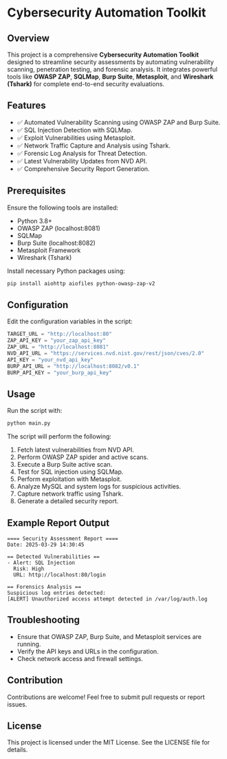 # Cybersecurity Automation Toolkit

## Overview
This project is a comprehensive **Cybersecurity Automation Toolkit** designed to streamline security assessments by automating vulnerability scanning, penetration testing, and forensic analysis. It integrates powerful tools like **OWASP ZAP**, **SQLMap**, **Burp Suite**, **Metasploit**, and **Wireshark (Tshark)** for complete end-to-end security evaluations.

## Features
- ✅ Automated Vulnerability Scanning using OWASP ZAP and Burp Suite.
- ✅ SQL Injection Detection with SQLMap.
- ✅ Exploit Vulnerabilities using Metasploit.
- ✅ Network Traffic Capture and Analysis using Tshark.
- ✅ Forensic Log Analysis for Threat Detection.
- ✅ Latest Vulnerability Updates from NVD API.
- ✅ Comprehensive Security Report Generation.

## Prerequisites
Ensure the following tools are installed:
- Python 3.8+
- OWASP ZAP (localhost:8081)
- SQLMap
- Burp Suite (localhost:8082)
- Metasploit Framework
- Wireshark (Tshark)

Install necessary Python packages using:
```bash
pip install aiohttp aiofiles python-owasp-zap-v2
```

## Configuration
Edit the configuration variables in the script:
```python
TARGET_URL = "http://localhost:80"
ZAP_API_KEY = "your_zap_api_key"
ZAP_URL = "http://localhost:8081"
NVD_API_URL = "https://services.nvd.nist.gov/rest/json/cves/2.0"
API_KEY = "your_nvd_api_key"
BURP_API_URL = "http://localhost:8082/v0.1"
BURP_API_KEY = "your_burp_api_key"
```

## Usage
Run the script with:
```bash
python main.py
```
The script will perform the following:
1. Fetch latest vulnerabilities from NVD API.
2. Perform OWASP ZAP spider and active scans.
3. Execute a Burp Suite active scan.
4. Test for SQL injection using SQLMap.
5. Perform exploitation with Metasploit.
6. Analyze MySQL and system logs for suspicious activities.
7. Capture network traffic using Tshark.
8. Generate a detailed security report.

## Example Report Output
```
==== Security Assessment Report ====
Date: 2025-03-29 14:30:45

== Detected Vulnerabilities ==
- Alert: SQL Injection
  Risk: High
  URL: http://localhost:80/login

== Forensics Analysis ==
Suspicious log entries detected:
[ALERT] Unauthorized access attempt detected in /var/log/auth.log
```

## Troubleshooting
- Ensure that OWASP ZAP, Burp Suite, and Metasploit services are running.
- Verify the API keys and URLs in the configuration.
- Check network access and firewall settings.

## Contribution
Contributions are welcome! Feel free to submit pull requests or report issues.

## License
This project is licensed under the MIT License. See the LICENSE file for details.

